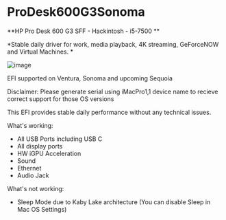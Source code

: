 # ProDesk600G3Sonoma
**HP Pro Desk 600 G3 SFF - Hackintosh - i5-7500
**

*Stable daily driver for work, media playback, 4K streaming, GeForceNOW and Virtual Machines.
*

![image](https://github.com/TH0MSX/ProDesk600G3Sonoma/assets/172983997/bf93d7d3-b281-4a4c-8251-dc2dc9b02ee1)

EFI supported on Ventura, Sonoma and upcoming Sequoia

Disclaimer: Please generate serial using iMacPro1,1 device name to recieve correct support for those OS versions

This EFI provides stable daily performance without any technical issues.

What's working:
- All USB Ports including USB C
- All display ports
- HW iGPU Acceleration
- Sound
- Ethernet
- Audio Jack

What's not working:
- Sleep Mode due to Kaby Lake architecture (You can disable Sleep in Mac OS Settings)
  

